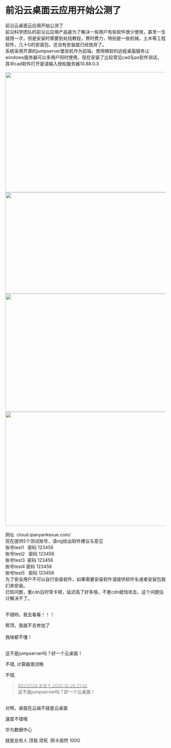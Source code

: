 # 前沿云桌面云应用开始公测了


前沿云桌面云应用开始公测了<br />
前沿科学团队的前沿云应用产品是为了解决一些用户有些软件很少使用，甚至一生就用一次，但是安装时需要到处找教程，费时费力，特别是一些机械，土木等工程软件，几十G的安装包，还没有安装就已经放弃了。<br />
系统采用开源的jumpserver堡垒机作为前端，使用微软的远程桌面服务让windows服务器可以多用户同时使用，现在安装了比较常见cad与ps软件测试，其中cad软件打开是请输入授权服务器10.88.0.3<br />
<br />
<img id="aimg_g7UH7" onclick="zoom(this, this.src, 0, 0, 0)" class="zoom" src="https://www.png8.com/imgs/2020/10/f6ff2b2dd9fbab05.png" onmouseover="img_onmouseoverfunc(this)" onload="thumbImg(this)" border="0" alt="" /><br />
<img id="aimg_AI7DT" onclick="zoom(this, this.src, 0, 0, 0)" class="zoom" width="600" height="378" src="https://www.png8.com/imgs/2020/10/6bd1d870dd6e50e5.png" onmouseover="img_onmouseoverfunc(this)" onclick="zoom(this)" style="cursor:pointer" border="0" alt="" /><br />
<img id="aimg_tOhfS" onclick="zoom(this, this.src, 0, 0, 0)" class="zoom" width="600" height="319" src="https://www.png8.com/imgs/2020/10/a85f8808a59e871d.png" onmouseover="img_onmouseoverfunc(this)" onclick="zoom(this)" style="cursor:pointer" border="0" alt="" /><br />
<img id="aimg_zoH2v" onclick="zoom(this, this.src, 0, 0, 0)" class="zoom" width="600" height="371" src="https://www.png8.com/imgs/2020/10/c21cada533efa398.png" onmouseover="img_onmouseoverfunc(this)" onclick="zoom(this)" style="cursor:pointer" border="0" alt="" /><br />
<img id="aimg_frYry" onclick="zoom(this, this.src, 0, 0, 0)" class="zoom" width="600" height="359" src="https://www.png8.com/imgs/2020/10/85b65847bea79361.png" onmouseover="img_onmouseoverfunc(this)" onclick="zoom(this)" style="cursor:pointer" border="0" alt="" /><br />
<br />
网址&nbsp;&nbsp;cloud.qianyankexue.com/<br />
现在提供5个测试账号，请mjj给出软件建议与意见<br />
 账号test1&nbsp; &nbsp;密码 123456<br />
账号test2&nbsp; &nbsp;密码 123456<br />
账号test3&nbsp;&nbsp;密码 123456<br />
账号test4 密码 123456<br />
账号test5&nbsp; &nbsp;密码 123456<br />
为了安全用户不可以自行安装软件，如果需要安装软件请提供软件名或者安装包我们来安装。<br />
已知问题，套cdn后时常卡顿，延迟高了好多倍，不套cdn就怕攻击，这个问题估计解决不了。<br />
<br />


不错哟，我去看看！！！

帮顶，我就不去参加了<br />
<br />
我啥都不懂！<br />
<br />
<img src="static/image/smiley/default/lol.gif" smilieid="12" border="0" alt="" /><img src="static/image/smiley/default/lol.gif" smilieid="12" border="0" alt="" /><img src="static/image/smiley/default/lol.gif" smilieid="12" border="0" alt="" />

这不是jumpserver吗？好一个云桌面！<img id="aimg_fB6x4" onclick="zoom(this, this.src, 0, 0, 0)" class="zoom" src="https://cdn.jsdelivr.net/gh/hishis/forum-master/public/images/patch.gif" onmouseover="img_onmouseoverfunc(this)" onload="thumbImg(this)" border="0" alt="" />

不错, 计算器很流畅

不错,

<div class="quote"><blockquote><font size="2"><a href="https://www.hostloc.com/forum.php?mod=redirect&amp;goto=findpost&amp;pid=9356184&amp;ptid=758747" target="_blank"><font color="#999999">88232128 发表于 2020-10-26 21:42</font></a></font><br />
这不是jumpserver吗？好一个云桌面！</blockquote></div><br />
对啊，桌面在云端不就是云桌面

速度不错哦

华为数据中心

就是总有人 顶我 烦死&nbsp;&nbsp;网卡居然 100G 
